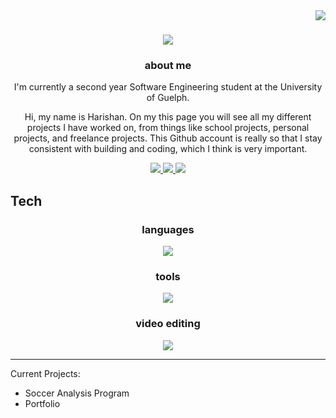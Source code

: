 <img align = "right" src="https://visitor-badge.laobi.icu/badge?page_id=HariT10.HariT10" />

<h1 align="center">
   <img src="https://readme-typing-svg.herokuapp.com/?font=Righteous&size=35&center=true&vCenter=true&width=500&height=70&duration=4000&lines=Welcome!+👋;" />
</h1>


<h3 align="center">about me</h3>


<div align="center">

I'm currently a second year Software Engineering student at the University of Guelph.
   
   Hi, my name is Harishan. On my this page you will see all my different projects I have worked on, from things like     school projects, personal projects, and freelance projects. This Github account is really so that I stay consistent with building and coding, which I 
   think is very important. 

</div>


<div align="center">
   
   <a href="mailto:harishan.thilak@gmail.com">
      <img src="https://img.shields.io/badge/Gmail-D14836?style=for-the-badge&logo=gmail&logoColor=white" target="_blank" 
      />

   </a>

   <a href="https://www.linkedin.com/in/hthilaka/">
      <img src="https://img.shields.io/badge/LinkedIn-0077B5?style=for-the-badge&logo=linkedin&logoColor=white" target="_blank" 
      />

   </a>


   <a href="https://harishanthilak.netlify.app/">
      <img src="https://img.shields.io/badge/Portfolio-255E63?style=for-the-badge&logo=About.me&logoColor=white" target="_blank" 
      />

   </a>

</div>



<h2>Tech</h2>

<h3 align="center">languages</h3>

<div align = "center">


   <img src="https://skillicons.dev/icons?i=java,python,c,js,html,css, " />


   
</div>


<h3 align="center">tools</h3>

<div align = "center">


   <img src="https://skillicons.dev/icons?i=vscode,github,gitlab,eclipse,docker,linux,wordpress,mysql,sqlite,firebase" />


   
</div>


<h3 align="center">video editing</h3>

<div align = "center">


   <img src="https://skillicons.dev/icons?i=pr,ae" />


   
</div>



-------------------------------------------------------------------------------------------------------------------------------------------------------------------------------------
Current Projects:

- Soccer Analysis Program
- Portfolio

